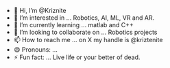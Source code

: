 - 👋 Hi, I’m @Kriznite
- 👀 I’m interested in ... Robotics, AI, ML, VR and AR.
- 🌱 I’m currently learning ... matlab and C++
- 💞️ I’m looking to collaborate on ... Robotics projects
- 📫 How to reach me ... on X my handle is @kriztenite
- 😄 Pronouns: ...
- ⚡ Fun fact: ... Live life or your better of dead.

<!---
Kriznite/Kriznite is a ✨ special ✨ repository because its `README.md` (this file) appears on your GitHub profile.
You can click the Preview link to take a look at your changes.
--->
